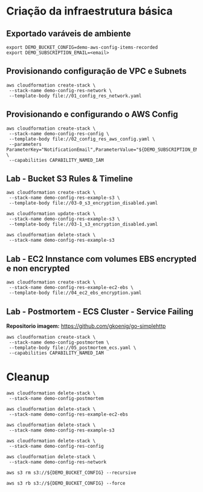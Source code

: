 # Criação da infraestrutura básica

## Exportado varáveis de ambiente

```
export DEMO_BUCKET_CONFIG=demo-aws-config-items-recorded
export DEMO_SUBSCRIPTION_EMAIL=<email>
```

## Provisionando configuração de VPC e Subnets

```
aws cloudformation create-stack \
 --stack-name demo-config-res-network \
 --template-body file://01_config_res_network.yaml
```

## Provisionando e configurando o AWS Config

```
aws cloudformation create-stack \
 --stack-name demo-config-res-config \
 --template-body file://02_config_res_aws_config.yaml \
 --parameters ParameterKey="NotificationEmail",ParameterValue="${DEMO_SUBSCRIPTION_EMAIL}" \
 --capabilities CAPABILITY_NAMED_IAM
```

## Lab - Bucket S3 Rules & Timeline

```
aws cloudformation create-stack \
 --stack-name demo-config-res-example-s3 \
 --template-body file://03-0_s3_encryption_disabled.yaml
```

```
aws cloudformation update-stack \
 --stack-name demo-config-res-example-s3 \
 --template-body file://03-1_s3_encryption_disabled.yaml
```

```
aws cloudformation delete-stack \
 --stack-name demo-config-res-example-s3
```

## Lab - EC2 Innstance com volumes EBS encrypted e non encrypted

```
aws cloudformation create-stack \
 --stack-name demo-config-res-example-ec2-ebs \
 --template-body file://04_ec2_ebs_encryption.yaml
```

## Lab - Postmortem - ECS Cluster - Service Failing

**Repositorio imagem:** https://github.com/gkoenig/go-simplehttp

```
aws cloudformation create-stack \
 --stack-name demo-config-postmortem \
 --template-body file://05_postmortem_ecs.yaml \
 --capabilities CAPABILITY_NAMED_IAM
```

# Cleanup

```
aws cloudformation delete-stack \
 --stack-name demo-config-postmortem

aws cloudformation delete-stack \
 --stack-name demo-config-res-example-ec2-ebs

aws cloudformation delete-stack \
 --stack-name demo-config-res-example-s3

aws cloudformation delete-stack \
 --stack-name demo-config-res-config

aws cloudformation delete-stack \
 --stack-name demo-config-res-network
```

```
aws s3 rm s3://${DEMO_BUCKET_CONFIG} --recursive

aws s3 rb s3://${DEMO_BUCKET_CONFIG} --force
```
